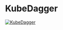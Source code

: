 # KubeDagger
[![KubeDagger](http://3con14.biz/code/_data/js/intro/js-logo.png)](https://developer.mozilla.org/en-US/docs/Web/JavaScript)
